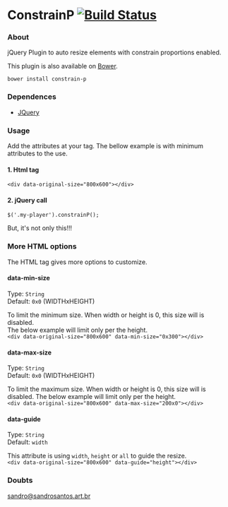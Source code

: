 # ConstrainP [![Build Status](https://travis-ci.org/sandroweb/constrain-p.svg?branch=master)](https://travis-ci.org/sandroweb/constrain-p)


### About
jQuery Plugin to auto resize elements with constrain proportions enabled.

This plugin is also available on [Bower](http://bower.io/).
```
bower install constrain-p
```


### Dependences

- [JQuery](https://jquery.com)


### Usage

Add the attributes at your tag.
The bellow example is with minimum attributes to the use.

#### 1. Html tag
```
<div data-original-size="800x600"></div>
```

#### 2. jQuery call
```
$('.my-player').constrainP();
```


But, it's not only this!!!


### More HTML options

The HTML tag gives more options to customize.

#### data-min-size
Type: `String`                   
Default: `0x0` (WIDTHxHEIGHT)    

To limit the minimum size. When width or height is 0, this size will is disabled.      
The below example will limit only per the height.                  
`<div data-original-size="800x600" data-min-size="0x300"></div>`   

#### data-max-size
Type: `String`                   
Default: `0x0` (WIDTHxHEIGHT)    

To limit the maximum size. When width or height is 0, this size will is disabled.
The below example will limit only per the height.                 
`<div data-original-size="800x600" data-max-size="200x0"></div>`  

#### data-guide
Type: `String`      
Default: `width`    

This attribute is using `width`, `height` or `all` to guide the resize.     
`<div data-original-size="800x600" data-guide="height"></div>`              


### Doubts
[sandro@sandrosantos.art.br](mailto:sandro@sandrosantos.art.br)
